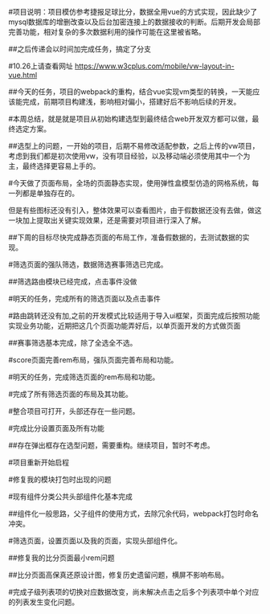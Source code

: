 #项目说明：项目模仿参考捷报足球比分，数据全用vue的方式实现，因此缺少了mysql数据库的增删改查以及后台加密连接上的数据接收的判断。后期开发会局部完善功能，相对复杂的多次数据利用的操作可能在这里被省略。

##之后传递会以时间加完成任务，搞定了分支

#10.26上请查看网址   https://www.w3cplus.com/mobile/vw-layout-in-vue.html  

##今天的任务，项目的webpack的重构，结合vue实现vm类型的转换，一天能应该能完成，前期项目构建浅，影响相对偏小，搭建好后不影响后续的开发。

#本周总结，就是就是项目从初始构建选型到最终结合web开发双方都可以做，最终选定方案。

##选型上的问题，一开始的项目，后期不易修改适配参数，之后上传的vw项目，考虑到我们都是初次使用vw，没有项目经验，以及移动端必须使用其中一个为主，最终选择更容易上手的。

#今天做了页面布局，全场的页面静态实现，使用弹性盒模型仿造的网格系统，每一列都是单独存在的。

但是有些图标还没有引入，整体效果可以查看图片，由于假数据还没有去做，做这一块加上提取出关键实现效果，还是需要对项目进行深入了解。

##下周的目标尽快完成静态页面的布局工作，准备假数据的，去测试数据的实现。

#筛选页面的强队筛选，数据筛选赛事筛选已完成。

##筛选路由模块已经完成，点击事件没做

#明天的任务，完成所有的筛选页面以及点击事件

#路由跳转还没有加,之前的开发模式比较适用于导入ui框架，页面完成后按照功能实现业务功能，近期把这几个页面功能弄好后，以单页面开发的方式做页面

##赛事筛选基本完成，除了全选全不选。

#score页面完善rem布局，强队页面完善布局和功能。

#明天的任务，完成筛选页面的rem布局和功能。

#完成了所有筛选页面的布局及其功能。

#整合项目可打开，头部还存在一些问题。

#完成比分设置页面及所有功能

##存在弹出框存在选型问题，需要重构。继续项目，暂时不考虑。

#项目重新开始启程

#修复我的模块打包时出现的问题

#现有组件分类公共头部组件化基本完成

##组件化一般思路，父子组件的使用方式，去除冗余代码，webpack打包时命名冲突。

#筛选页面，设置页面以及我的页面，实现头部组件化。

##修复我的比分页面最小rem问题

##比分页面高保真还原设计图，修复历史遗留问题，横屏不影响布局。

#完成子级列表项的切换对应数据改变，尚未解决点击之后多个列表项中单个对应的列表发生变化问题。




